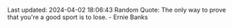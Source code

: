 Last updated: 2024-04-02 18:06:43
Random Quote: The only way to prove that you're a good sport is to lose. - Ernie Banks